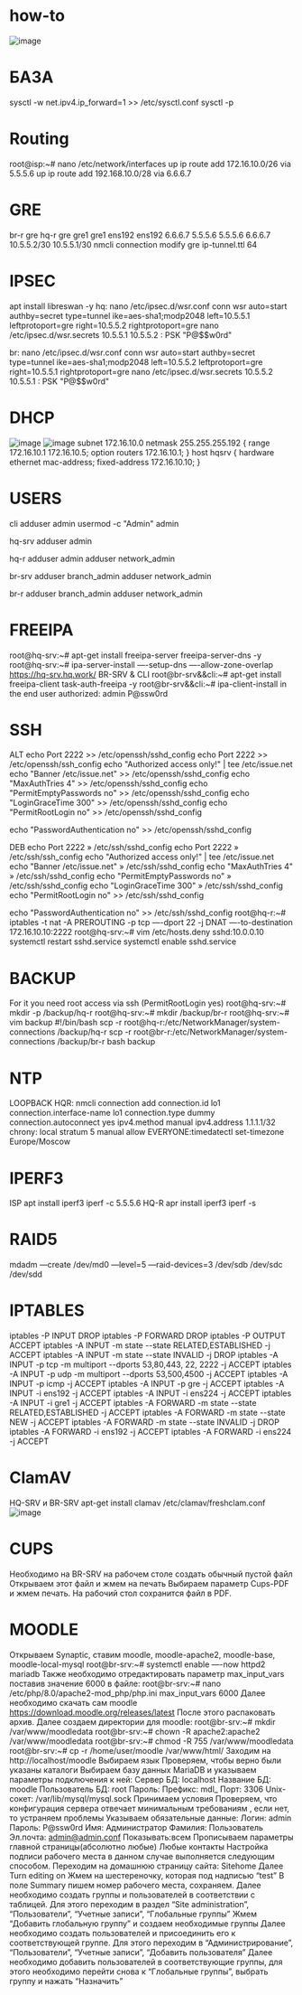 # how-to
![image](https://github.com/markiriy/how-to/assets/124806098/ca7024c1-aadb-48f0-9707-e317974d8094)


# БАЗА
sysctl -w net.ipv4.ip_forward=1 >> /etc/sysctl.conf
sysctl -p

# Routing
root@isp:~# nano /etc/network/interfaces
up ip route add 172.16.10.0/26 via 5.5.5.6
up ip route add 192.168.10.0/28 via 6.6.6.7

# GRE
br-r  gre            hq-r  gre
      gre1                 gre1
      ens192               ens192
      6.6.6.7              5.5.5.6
      5.5.5.6              6.6.6.7
      10.5.5.2/30          10.5.5.1/30
nmcli connection modify gre ip-tunnel.ttl 64

# IPSEC
apt install libreswan -y
hq: nano /etc/ipsec.d/wsr.conf
    conn wsr
      auto=start
      authby=secret
      type=tunnel
      ike=aes-sha1;modp2048
      left=10.5.5.1
      leftprotoport=gre
      right=10.5.5.2
      rightprotoport=gre
nano /etc/ipsec.d/wsr.secrets
10.5.5.1 10.5.5.2 : PSK "P@$$w0rd"

br: nano /etc/ipsec.d/wsr.conf
conn wsr
      auto=start
      authby=secret
      type=tunnel
      ike=aes-sha1;modp2048
      left=10.5.5.2
      leftprotoport=gre
      right=10.5.5.1
      rightprotoport=gre
nano /etc/ipsec.d/wsr.secrets
10.5.5.2 10.5.5.1 : PSK "P@$$w0rd"

# DHCP
![image](https://github.com/markiriy/how-to/assets/124806098/ddb15c86-78bc-4d6d-9706-1c4044c3f5cd)
![image](https://github.com/markiriy/how-to/assets/124806098/61338d70-7a95-4914-bb5d-dde2c3ab781e)
subnet 172.16.10.0 netmask 255.255.255.192 {
range 172.16.10.1 172.16.10.5;
option routers 172.16.10.1;
}
host hqsrv {
hardware ethernet mac-address;
 fixed-address 172.16.10.10;
}

# USERS
cli
adduser admin
usermod -c "Admin" admin

hq-srv
adduser admin

hq-r
adduser admin
adduser network_admin

br-srv
adduser branch_admin
adduser network_admin

br-r
adduser branch_admin
adduser network_admin

# FREEIPA
root@hq-srv:~# apt-get install freeipa-server freeipa-server-dns -y
root@hq-srv:~# ipa-server-install —-setup-dns —-allow-zone-overlap
https://hq-srv.hq.work/
BR-SRV & CLI
root@br-srv&&cli:~# apt-get install freeipa-client task-auth-freeipa -y
root@br-srv&&cli:~# ipa-client-install
in the end user authorized: admin P@ssw0rd

# SSH
ALT
echo Port 2222 >> /etc/openssh/sshd_config
echo Port 2222 >> /etc/openssh/ssh_config
echo "Authorized access only!" | tee /etc/issue.net
echo "Banner /etc/issue.net" >> /etc/openssh/sshd_config
echo "MaxAuthTries 4" >> /etc/openssh/sshd_config
echo "PermitEmptyPasswords no" >> /etc/openssh/sshd_config
echo "LoginGraceTime 300" >> /etc/openssh/sshd_config
echo "PermitRootLogin no" >> /etc/openssh/sshd_config

echo "PasswordAuthentication no" >> /etc/openssh/sshd_config

DEB
echo Port 2222 » /etc/ssh/sshd_config
echo Port 2222 » /etc/ssh/ssh_config
echo "Authorized access only!" | tee /etc/issue.net
echo "Banner /etc/issue.net" » /etc/ssh/sshd_config
echo "MaxAuthTries 4" » /etc/ssh/sshd_config
echo "PermitEmptyPasswords no" » /etc/ssh/sshd_config
echo "LoginGraceTime 300" » /etc/ssh/sshd_config
echo "PermitRootLogin no" >> /etc/ssh/sshd_config

echo "PasswordAuthentication no" >> /etc/ssh/sshd_config
root@hq-r:~# iptables -t nat -A PREROUTING -p tcp —-dport 22 -j DNAT —-to-destination 172.16.10.10:2222
root@hq-srv:~# vim /etc/hosts.deny
sshd:10.0.0.10
systemctl restart sshd.service
systemctl enable sshd.service

# BACKUP
For it you need root access via ssh (PermitRootLogin yes)
root@hq-srv:~# mkdir -p /backup/hq-r
root@hq-srv:~# mkdir /backup/br-r
root@hq-srv:~# vim backup
            #!/bin/bash
            scp -r root@hq-r:/etc/NetworkManager/system-connections /backup/hq-r
            scp -r root@br-r:/etc/NetworkManager/system-connections /backup/br-r
bash backup

# NTP
LOOPBACK HQR: 
nmcli connection add connection.id lo1 connection.interface-name lo1 connection.type dummy connection.autoconnect yes ipv4.method manual ipv4.address 1.1.1.1/32
chrony:
local stratum 5
manual
allow
EVERYONE:timedatectl set-timezone Europe/Moscow

# IPERF3
ISP
apt install iperf3
iperf -c 5.5.5.6
HQ-R
apr install iperf3
iperf -s

# RAID5
mdadm —create /dev/md0 —level=5 —raid-devices=3 /dev/sdb /dev/sdc /dev/sdd

# IPTABLES
iptables -P INPUT DROP
iptables -P FORWARD DROP
iptables -P OUTPUT ACCEPT
iptables -A INPUT -m state --state RELATED,ESTABLISHED -j ACCEPT
iptables -A INPUT -m state --state INVALID -j DROP
iptables -A INPUT -p tcp -m multiport --dports 53,80,443, 22, 2222 -j ACCEPT
iptables -A INPUT -p udp -m multiport --dports 53,500,4500 -j ACCEPT
iptables -A INPUT -p icmp -j ACCEPT
iptables -A INPUT -p gre -j ACCEPT
iptables -A INPUT -i ens192 -j ACCEPT
iptables -A INPUT -i ens224 -j ACCEPT
iptables -A INPUT -i gre1 -j ACCEPT
iptables -A FORWARD -m state --state RELATED,ESTABLISHED -j ACCEPT
iptables -A FORWARD -m state --state NEW -j ACCEPT
iptables -A FORWARD -m state --state INVALID -j DROP
iptables -A FORWARD -i ens192 -j ACCEPT
iptables -A FORWARD -i ens224 -j ACCEPT

# ClamAV
HQ-SRV и BR-SRV
apt-get install clamav
/etc/clamav/freshclam.conf
![image](https://github.com/markiriy/how-to/assets/124806098/baf5be48-58f2-402f-ab50-99e97511c458)

# CUPS
Необходимо на BR-SRV на рабочем столе создать обычный пустой файл
Открываем этот файл и жмем на печать
Выбираем параметр Cups-PDF и жмем печать. На рабочий стол сохранится файл в PDF.

# MOODLE
Открываем Synaptic, ставим moodle, moodle-apache2, moodle-base, moodle-local-mysql
root@br-srv:~# systemctl enable —-now httpd2 mariadb
Также необходимо отредактировать параметр max_input_vars поставив значение 6000 в файле:
root@br-srv:~# nano /etc/php/8.0/apache2-mod_php/php.ini max_input_vars 6000
Далее необходимо скачать сам moodle https://download.moodle.org/releases/latest
После этого распаковать архив.
Далее создаем директории для moodle:
root@br-srv:~# mkdir /var/www/moodledata
root@br-srv:~# chown -R apache2:apache2 /var/www/moodledata
root@br-srv:~# chmod -R 755 /var/www/moodledata
root@br-srv:~# cp -r /home/user/moodle /var/www/html/
Заходим на http://localhost/moodle 
Выбираем язык 
Проверяем, чтобы верно были указаны каталоги
Выбираем базу данных MariaDB и указываем параметры подключения к ней:
      Сервер БД: localhost
      Название БД: moodle
      Пользователь БД: root
      Пароль:
      Префикс: mdl_
      Порт: 3306
      Unix-сокет: /var/lib/mysql/mysql.sock
Принимаем условия 
Проверяем, что конфигурация сервера отвечает минимальным требованиям , если нет, то устраняем проблемы
Указываем обязательные данные:
      Логин: admin
      Пароль: P@ssw0rd
      Имя: Администратор
      Фамилия: Пользователь
      Эл.почта: admin@admin.conf
      Показывать:всем
Прописываем параметры главной страницы(абсолютно любые)
Любые контакты
Настройка подписи рабочего места в данном случае выполняется следующим способом. Переходим на домашнюю страницу сайта: Sitehome
Далее Turn editing on
Жмем на шестереночку, которая под надписью “test”
В поле Summary пишем номер рабочего места, сохраняем.
Далее необходимо создать группы и пользователей в соответствии с таблицей. Для этого переходим в раздел “Site administration”, “Пользователи”, “Учетные записи”, “Глобальные группы”
Жмем “Добавить глобальную группу” и создаем необходимые группы
Далее необходимо создать пользователей и присоединить его к соответствующей группе.
Для этого переходим в “Администрирование”, “Пользователи”, “Учетные записи”, “Добавить пользователя”
Далее необходимо добавить пользователей в соответствующие группы, для этого необходимо перейти снова к “Глобальные группы”, выбрать группу и нажать “Назначить” 
